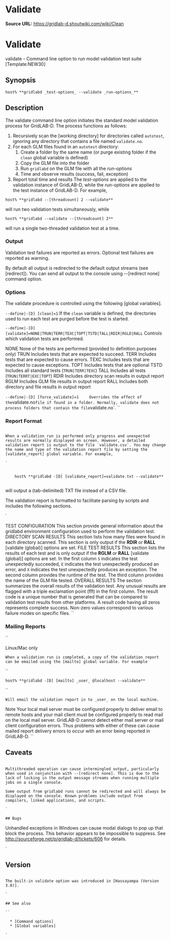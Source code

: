 # Validate

**Source URL:** https://gridlab-d.shoutwiki.com/wiki/Clean
# Validate



validate \- Command line option to run model validation test suite [Template:NEW30]

## Synopsis
    
    
    host% **gridlabd _test-options_ --validate _run-options_**
    

## Description

The validate command line option initiates the standard model validation process for GridLAB-D. The process functions as follows: 

  1. Recursively scan the [working directory] for directories called `autotest`, ignoring any directory that contains a file named `validate.no`.
  2. For each GLM files found in an `autotest` directory: 
     1. Create a folder by the same name (or purge existing folder if the `clean` global variable is defined)
     2. Copy the GLM file into the folder
     3. Run `gridlabd` on the GLM file with all the _run-options_
     4. Time and observe results (success, fail, exception)
  3. Report total time and results
The _test-options_ are applied to the validation instance of GridLAB-D, while the _run-options_ are applied to the test instance of GridLAB-D. For example, 
    
    
    host% **gridlabd --[threadcount] 2 --validate** 
    

will run two validation tests simultaneously, while 
    
    
    host% **gridlabd --validate --[threadcount] 2**
    

will run a single two-threaded validation test at a time. 

### Output

Validation test failures are reported as errors. Optional test failures are reported as warning. 

By default all output is redirected to the default output streams (see [redirect]). You can send all output to the console using --[redirect none] command option. 

### Options

The validate procedure is controlled using the following [global variables]. 

`--define|-[D] [clean]=1`
    If the `clean` variable is defined, the directories used to run each test are purged before the test is started.

`--define|-[D] [validate]=NONE|TRUN|TERR|TEXC|TOPT|TSTD|TALL|RDIR|RGLD|RALL`
    Controls which validation tests are performed. 

NONE
    None of the tests are performed (provided to definition purposes only)
TRUN
    Includes tests that are expected to succeed.
TERR
    Includes tests that are expected to cause errors.
TEXC
    Includes tests that are expected to cause exceptions.
TOPT
    Includes tests that are optional
TSTD
    Includes all standard tests (`TRUN|TERR|TEXC`)
TALL
    Includes all tests (`TRUN|TERRT|EXC|TOPT`)
RDIR
    Includes directory scan results in output report
RGLM
    Includes GLM file results in output report
RALL
    Includes both directory and file results in output report

`--define|-[D] [force_validate]=1`
`     Overrides the effect of the `validate.no` file if found in a folder. Normally, validate does not process folders that contain the file `validate.no`.
``

### Report Format

```

When a validation run is performed only progress and unexpected results are normally displayed on screen. However, a detailed validation report is output to the file `validate.csv`. You may change the name and type of the validation report file by setting the [validate_report] global variable. For example, 

`
    
    
    host% **gridlabd -[D] [validate_report]=validate.txt --validate**
    

```

will output a (tab-delimited) TXT file instead of a CSV file. 

The validation report is formatted to facilitate parsing by scripts and includes the following sections. 

`

TEST CONFIGURATION
    This section provide general information about the gridlabd environment configuration used to perform the validation test.
DIRECTORY SCAN RESULTS
    This section lists how many files were found in each directory scanned. This section is only output if the **RDIR** or **RALL** [validate (global)] options are set.
FILE TEST RESULTS
    This section lists the results of each test and is only output if the **RGLM** or **RALL** [validate (global)] options are set. In the first column `S` indicates the test unexpectedly succeeded, `E` indicates the test unexpectedly produced an error, and `X` indicates the test unexpectedly produces an exception. The second column provides the runtime of the test. The third column provides the name of the GLM file tested.
OVERALL RESULTS
    The section summarizes the overall results of the validation test. Any unusual results are flagged with a triple exclamation point (**!!!**) in the first column. The result code is a unique number that is generated that can be compared to validation test results from other platforms. A result code having all zeros represents complete success. Non-zero values correspond to various failure modes on specific files.
``

### Mailing Reports

``

Linux/Mac only
    
    When a validation run is completed, a copy of the validation report can be emailed using the [mailto] global variable. For example
``
    
    
    host% **gridlabd -[D] [mailto] _user_ @localhost --validate**
    

``

    Will email the validation report in to _user_ on the local machine. 

Note
    Your local mail server must be configured properly to deliver email to remote hosts and your mail client must be configured properly to read mail on the local mail server. GridLAB-D cannot detect either mail server or mail client configuration errors. Thus problems with either of these can cause mailed report delivery errors to occur with an error being reported in GridLAB-D.
``

## Caveats

```

Multithreaded operation can cause intermingled output, particularly when used in conjunction with --[redirect none]. This is due to the lack of locking in the output message streams when running multiple jobs on a single console. 

Some output from gridlabd runs cannot be redirected and will always be displayed on the console. Known problems include output from compilers, linked applications, and scripts. 

`

## Bugs

```

Unhandled exceptions in Windows can cause modal dialogs to pop up that block the process. This behavior appears to be impossible to suppress. See <http://sourceforge.net/p/gridlab-d/tickets/606> for details. 

`

## Version

```

The built-in validate option was introduced in [Hassayampa (Version 3.0)]. 

`

## See also

``

  * [Command options]
  * [Global variables]

`


  
